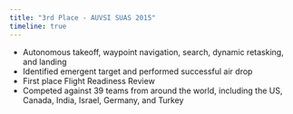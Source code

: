 ```yaml
---
title: "3rd Place - AUVSI SUAS 2015"
timeline: true
---
```


* Autonomous takeoff, waypoint navigation, search, dynamic retasking, and landing
* Identified emergent target and performed successful air drop
* First place Flight Readiness Review
* Competed against 39 teams from around the world, including the US, Canada, India, Israel, Germany, and Turkey
